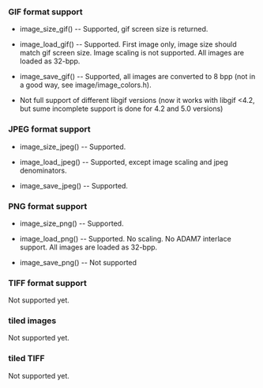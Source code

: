 ### GIF format support

* image_size_gif() -- Supported, gif screen size is returned.

* image_load_gif() -- Supported. First image only,
image size should match gif screen size. Image scaling is not supported.
All images are loaded as 32-bpp.

* image_save_gif() -- Supported, all images are converted to 8 bpp (not
in a good way, see image/image_colors.h).

* Not full support of different libgif versions (now it works with libgif
<4.2, but sume incomplete support is done for 4.2 and 5.0 versions)

### JPEG format support

* image_size_jpeg() -- Supported.

* image_load_jpeg() -- Supported, except image scaling and jpeg denominators.

* image_save_jpeg() -- Supported.

### PNG format support

* image_size_png() -- Supported.

* image_load_png() -- Supported. No scaling. No ADAM7 interlace support. All images are loaded as 32-bpp.

* image_save_png() -- Not supported

### TIFF format support

Not supported yet.

### tiled images

Not supported yet.

### tiled TIFF

Not supported yet.
